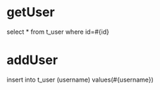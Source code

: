 getUser
===
select * from t_user where id=#{id}

addUser
===
insert into t_user (username) values(#{username})